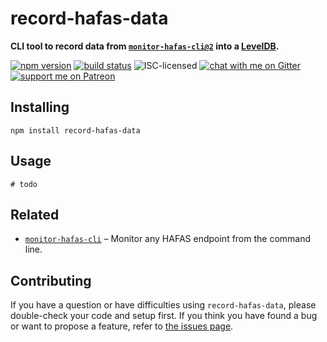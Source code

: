 # record-hafas-data

**CLI tool to record data from [`monitor-hafas-cli@2`](https://github.com/derhuerst/monitor-hafas-cli) into a [LevelDB](http://leveldb.org).**

[![npm version](https://img.shields.io/npm/v/record-hafas-data.svg)](https://www.npmjs.com/package/record-hafas-data)
[![build status](https://api.travis-ci.org/derhuerst/record-hafas-data.svg?branch=master)](https://travis-ci.org/derhuerst/record-hafas-data)
![ISC-licensed](https://img.shields.io/github/license/derhuerst/record-hafas-data.svg)
[![chat with me on Gitter](https://img.shields.io/badge/chat%20with%20me-on%20gitter-512e92.svg)](https://gitter.im/derhuerst)
[![support me on Patreon](https://img.shields.io/badge/support%20me-on%20patreon-fa7664.svg)](https://patreon.com/derhuerst)


## Installing

```shell
npm install record-hafas-data
```


## Usage

```shell
# todo
```


## Related

- [`monitor-hafas-cli`](https://github.com/derhuerst/monitor-hafas-cli) – Monitor any HAFAS endpoint from the command line.


## Contributing

If you have a question or have difficulties using `record-hafas-data`, please double-check your code and setup first. If you think you have found a bug or want to propose a feature, refer to [the issues page](https://github.com/derhuerst/record-hafas-data/issues).
